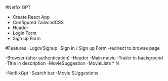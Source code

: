 

#Netfix GPT

- Create React App
- Configured TailwindCSS
- Header
- Login Form
- Sign up Form









#Features
-Login/Signup
   -Sign in / Sign up Form
   -redirect to browse page

-Browser (after authentication)
    -Header
    -Main movie
        -Trailer in background
        -Title in description
        -MovieSuggestion
             -MovieLists * N

-NetflixGpt
   -Search bar
   -Movie SUggestions
